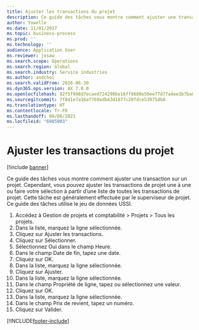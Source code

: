 ```yaml
---
title: Ajuster les transactions du projet
description: Ce guide des tâches vous montre comment ajuster une transaction sur un projet.
author: Yowelle
ms.date: 11/01/2017
ms.topic: business-process
ms.prod: ''
ms.technology: ''
audience: Application User
ms.reviewer: josaw
ms.search.scope: Operations
ms.search.region: Global
ms.search.industry: Service industries
ms.author: andchoi
ms.search.validFrom: 2016-06-30
ms.dyn365.ops.version: AX 7.0.0
ms.openlocfilehash: 92f5f998d7ecaed724298be16ff8680e56ee77d77a4ee3b7ba83fa5a8a1a4787
ms.sourcegitcommit: 7f8d1e7a16af769adb43d1877c28fdce53975db8
ms.translationtype: HT
ms.contentlocale: fr-FR
ms.lasthandoff: 08/06/2021
ms.locfileid: "6985903"
---
```

# <a name="adjust-project-transactions"></a>Ajuster les transactions du projet

[!include [banner](../../includes/banner.md)]

Ce guide des tâches vous montre comment ajuster une transaction sur un projet. Cependant, vous pouvez ajuster les transactions de projet une à une ou faire votre sélection à partir d’une liste de toutes les transactions de projet. Cette tâche est généralement effectuée par le superviseur de projet. Ce guide des tâches utilise le jeu de données USSI.

1. Accédez à Gestion de projets et comptabilité > Projets > Tous les projets. 
2. Dans la liste, marquez la ligne sélectionnée. 
3. Cliquez sur Ajuster les transactions. 
4. Cliquez sur Sélectionner. 
5. Sélectionnez Oui dans le champ Heure. 
6. Dans le champ Date de fin, tapez une date. 
7. Cliquez sur OK. 
8. Dans la liste, marquez la ligne sélectionnée. 
9. Cliquez sur Ajuster. 
10. Dans la liste, marquez la ligne sélectionnée. 
11. Dans le champ Propriété de ligne, tapez ou sélectionnez une valeur. 
12. Cliquez sur OK. 
13. Dans la liste, marquez la ligne sélectionnée. 
14. Dans le champ Prix de revient, tapez un numéro. 
15. Cliquez sur Valider. 


[!INCLUDE[footer-include](../../includes/footer-banner.md)]